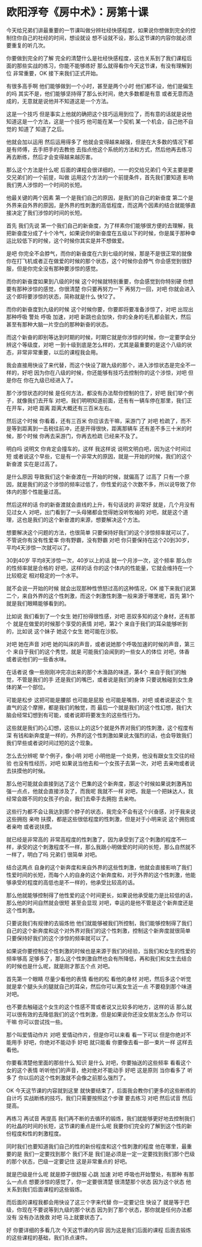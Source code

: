 # 欧阳浮夸《房中术》：房第十课

今天给兄弟们讲最重要的一节课叫做分辨社经快感程度，如果说你想做到完全的控制住你自己的社经的时间，想设就设 想不设就不设，那么这节课的内容你就必须要重复的听几次。

你要做到完全的了解 完全的清楚什么是社经快感程度，这也关系到了我们课程后面的那些实战的练习，你能不能够练好 那么就得看你今天这节课，有没有理解到位 非常重要，OK 接下来我们正式开始。

有很多高手啊 他们能够做到一个小时，甚至是两个小时 他们都不设，他们是偏生的吗 其实不是，他们能够坚持得了那么长时间，绝大多数都是有意 或者无意而造成的，无意就是说他并不知道这是一个方法。

这是一个技巧 但是事实上他就的确把这个技巧运用到位了，而有意的话就是说他知道这是一个方法，这是一个技巧 他可能在某一个契机 某一个机会，自己他不自觉的 知道了 知道了之后。

他就会加以运用 然后运用得多了 他就会变得越来越强，但是在大多数的情况下都是有师傅，去手把手的去教他 去指点他这个系统的方法和方式，然后他再去练习 再去断练，然后才会变得越来越厉害。

那么这个方法是什么呢 后面的课程会很详细的，一一的交给兄弟们 今天主要是要交兄弟们的一个前提，叫做 运用这个方法的一个前提条件，首先我们要知道 影响我们男人涉惊的一个时间的长短。

他最关键的两个因素 第一个是我们自己的原因，是我们的自己的新奋度 第二个是外界来自外界的原因，是外界的性刺激的高低程度，而这两个因素的结合就能够直接决定了我们涉惊的时间的长短。

首先 我们先说 第一个我们自己的新奋度，为了样素你们能够很方便的去理解，我把新奋度分成了十个冷气，如果说你的新奋度在五级以下的时候，你是属于那种幸运比较低下的时候，这个时候你其实是并不想做爱。

是吧 你完全不会脖气，而你的新奋度在六到七级的时候，那是不是很正常的就像你在打飞机或者正在做爱的时候的那个状态，这个时候你会脖气 你会感觉到很舒服，但是你完全没有那种要涉惊的感觉。

而你的新奋度如果到八级的时候 这个时候就特别重要，你会感觉到你特别硬 你想要有那种涉惊的感觉，你很清楚 你只要再努力一下 再努力一回，对吧 你就会进入这个即将要涉惊的状态，简称就是什么 快12了。

而你的新奋度到九级的时候 这个时候你要，你要即将要准备涉惊了，对吧 出现出那种呼吸 警处 呼吸 加速，对吧 新跳也会加快，你的全身的毛孔都会脏大，然后甚至有那种大脑一片空白的那种新奋的状态。

而这个新奋的即别等达到时期的时候，时期它就是你涉惊的时候，你一定要学会分辨这个等级度，对吧 一到十级到底是怎么样的，尤其是最重要的是这个八级的状态，非常非常重要，以后的课程我会用。

我会直接用快设了来代替，而这个快设了跟九级的那个，进入涉惊状态是完全不一样的，好吧 因为你在八级的时候，你还能够有技巧去控制你的这个涉惊，对吧 但是你在 你在九级已经进入了。

那个涉惊状态的时候 是任何方法，都没有办法帮你控制的住了，好吧 我们举个例子，就像我们去开车 对吧，我们明明知道前面，还有有一辆车停在那里，我们正在开车，对吧 距离 距离大概还有三百米左右。

然后这个时候 你看着，还有三百米 你应该去干嘛，采游门了 对吧 检疏了，而不是等到距离到一击税往前冲，还是开得很快，距离那辆车 还有差不多三十米的时候，那个时候 你再去采游门，你再去检疏 已经来不及了。

明白吗 说明文 你肯定会撞车的，这样 我这样说 说明文明白吧，因为这个时间过短 或者说这个早些，它是有一个非常大的原因，就是一开始的时候，我们的这个新奋渡 实在是过高了。

是什么原因 导致我们这个新奋渡在一开始的时候，就偏高了 过高了 只有一个原因，就是我们的这个涉惊的频率过低了，你性爱的这个次数不多，所以说导致了你体内的那个性能量过高。

然后这样的话 你的新奋渡就会直线的上升，有句话说的 非常好 就是，几个月没有见过女人 对吧，出门看到了一头母猪都会觉得她没听牧袖的 对吧，就是这个道理，这也是我们的这个新奋渡的来源，想要解决这个方法。

想要解决这个问题的方法，也很简单 只要保持好我们的这个涉惊频率就可以了，不管说你有没有性爱率 你有野霸，没有野霸 对吧 你只要保持在这个20到30岁，平均4天涉惊一次就可以了。

30到40岁 平均8天涉惊一次，40岁以上的话 就一个月涉一次，这个频率 那么你的性频率就是合格的 好吧，这样的话 你的这个体内的性能量，它就会维持在一个比较稳定 相对稳定的一个水平。

就不会说一开始的时候 就会出现那种性愤怒过高的这种情况，OK 接下来我们说第二个，来自外界的这个性刺激，而这个刺激性刺激一般来源于哪里呢，首先 第1个 就是我们眼睛能够看到的。

比如说 我们看到了一个女生 她打扮得很性感，对吧 恶奴多知的这个身材，还有那个 就是在做爱的时候那个享受的表情 对吧，第2个 来自于我们的耳朵能够听到的，比如说 这个妹子 她这个女生 她可能在沙胶。

对吧 她在声音 对吧 她的叫床的声音，或者说她那个呼吸加速的时候的声音，第三个 来自于我们的这个秀觉，就是 可能我们会闻到的一些女人的体位 对吧，体香 或者说他们的一些香水味。

在话者说 像一些刚刚冲完凉出来的那个木渔路的味道，第4个 来自于我们的触觉，不管是我们的手 还是我们的嘴巴，或者说是我们的身体 只要说触碰到女生身体的某一个部位。

可能是松步 这把可能是腰部 也可能是屁股 也可能是嘴唇，对吧 或者说是这个 生直气的这个摩擦，都是我们的触觉，而 最后一个就是我们的这个性幻想，我们大脑会经常幻想到有可能，或者说即将要发生的这些性行为。

这些就是我们的心幻想，这些以上的这5个就是外界对我们的性刺激，这个程度有深 有钱和新奔度是一样的，外界的这个性刺激如果说太强烈的话，也会导致我们 我们早些或者说时间过短的这个现象。

怎么去分辨呢 举个例子，像小明 对吧 小明他是一个处男，他没有跟女生交往的经验 也没有性经历，对吧 如果说当他去和一个女孩子去第一次，对吧 去亲吻或者说去扶摸他的时候。

那么他可能就会直接到达了这个 巴集的这个新奔度，那这个时候如果说刺激再加强一点点，他就会直接涉及了，而我呢 我就不一样 对吧，我是一个把妹达人，我经常会跟不同的女孩子约会，我们去牵手去拥抱 去亲吻。

这些行为都不会让我达到那个脖子的状态，我完全不会有这个兴奋感，对于我来说这些拥抱 亲吻 扶摸，都是这些很低程度的性刺激，但是对于小明来说 这个拥抱或者亲吻 或者说扶摸。

就已经是非常高的 非常高程度的性刺激了，因为承受到了这个刺激的程度不一样，承受的这个刺激程度不一样，那么我跟小明做爱的时间的长短，那么自然就不一样了，明白了吗 兄弟们 很简单 对吧。

结合这两点 自身的这个新奔度和来自外界的这些性刺激，他就会直接影响了我们性爱时间的长短，而每个人的自身的这个新奔度和，对于外界的这个性刺激，他能够承受的程度的高低也是不一样的，他承受比较高的话。

那么他就能够控制得了他性爱的这个时间更长，如果说他承受能力是比较低的话，那么他的时间自然就会很短 甚至会显现 对吧，幸运的是他不管是这个新奔度还是这个性刺激。

只要说我们有规律的去锻炼他 他们就能够被我们所控制，我们能够控制得了我们自己的这个新奔度和这个对外界对我们的这个性刺激，控制这个新奔度就很简单 只要保持好我们的这个涉惊的频率就可以了。

如果说你要控制这个性刺激的时候也是来源于我们的经验，当我们和女生的性爱的频率够高 足够多了，那么这个性刺激自然也会有所降低，再和我们和女生去结合的时候也是什么呢，就是刚才那五个点 对吧。

首先第一个眼睛 尽量少看他的表情 看他的松 看他的身材 对吧，然后多这个听觉就是拿个腿头头的腿就自己的耳朵，然后你可以离女生近一点 不要稳到那个味道 对吧。

也不要去触碰这个女生的这个性感不胃或者说又比较多的地方，这样的话 那么就可以很有效的去降低我们的这个性刺激，但是如果说你还没女朋友怎么办 你可以干嘛 你可以尝试找一些。

那个叫爱情动作片 对吧 爱情动作片，但是你可以来看 看一下可以 但是你绝对不能用手 好吧，你绝对不能动手 好吧 就只能看 你要像去看一部一束片一样 这样去看他。

你要看清楚他里面的那些什么 知识 是什么 对吧，你要抽送的这些频率 看看这个女的这个表情 听听他们的声音，绝对绝对不能动手 好吧 这是原则 当你看多了 听多了 你以后的这个性刺激就不会像之前那么强烈了。

OK 今天这节课的内容就到这里 就快要结束了，后面我会教你们更多的这些断练的自计巧 实战断练的技巧，我们只需要按照这个步骤 要去练习 对吧 然后试音 然后提高。

再练习 再试音 再提高 我们再不断的去循环的锻炼，我们就能够更好地去控制我们的社晶的时间的长短，这节课的重点是什么呢 我要你们完全的了解到这个性的新份程度和性的刺激程度。

同时我们也要知道我们自己的性的新份程度和这个性刺激的程度 他在哪里，最重要的是 我们一定要找到那个 我们不是 我们是必须是一定一定要找到我们那个巴级的那个状态，巴级一定要记住 这是非常重点的 好吧。

就是巴级是什么呢 就是脖子很舒服 心跳 加速 对吧 呼吸也开始警处，有那种 有那么一点点 想要涉惊的感觉了，你一定要很清楚 很清楚那个状态 因为这个状态 他关系到我们后面课程的这些锻炼。

而后面的课程我都会用快设了这三个字来代替 你一定要记住 快设了 就是等于巴级，你现在不要说等到九级的那个状态 因为到了那个状态，那你就是任何办法都没有 没有办法挽救 对吧 马上就要状态了。

好 你要详细的多看几次 今天这节课的内容 因为这是我们后面的课程 后面去锻炼的这些课程的基础，我们杀点课件。